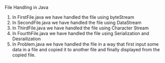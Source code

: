 File Handling in Java

1.  In FirstFile.java we have handled the file using byteStream
2.  In SecondFile.java we have handled the file using DataStream
3.  In ThirdFile.java we have handled the file using Character Stream
4.  In FourthFile.java we have handled the file using Serialization and Desrailization
5.  In Problem.java we have handled the file in a way that first input some data in
    a file and copied it to another file and finally displayed from the copied file.
